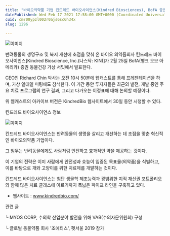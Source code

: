 ```yaml
---
title: "바이오의약품 기업 킨드레드 바이오사이언스(Kindred Biosciences), BofA 증권 동물건강 가상 서밋에서 발표 예정"
datePublished: Wed Feb 17 2021 17:58:00 GMT+0000 (Coordinated Universal Time)
cuid: cm700ypzl002r0ajs6sc6h34x
slug: 1296

---
```



![이미지](https://cdn.hashnode.com/res/hashnode/image/upload/v1739250703060/0e5d20f7-98b9-486e-bcb0-63aca3183844.jpeg)

반려동물의 생명구조 및 복지 개선에 초점을 맞춰 온 바이오 의약품회사 킨드레드 바이오사이언스[Kindred Bioscience, Inc.(나스닥: KIN)]가 2월 25일 BofA(뱅크 오브 아메리카) 증권 동물건강 가상 서밋에서 발표한다.

CEO인 Richard Chin 박사는 오전 10시 50분에 웹캐스트를 통해 프레젠테이션을 하며, 가상 일대일 미팅에도 참석한다. 이 기간 동안 투자자들은 최근의 발전, 개발 중인 주요 치료 프로그램의 연구 결과, 그리고 다가오는 이정표에 대해 논의할 예정이다.

위 웹캐스트의 아카이브 버전은 KindredBio 웹사이트에서 30일 동안 시청할 수 있다.

킨드레드 바이오사이언스 정보

![이미지](https://cdn.hashnode.com/res/hashnode/image/upload/v1739250705163/923a034e-5bfb-471e-8e52-67c104e8ff69.png)

킨드레드 바이오사이언스는 반려동물의 생명을 살리고 개선하는 데 초점을 맞춘 혁신적인 바이오의약품 기업이다.

그 임무는 반려동물에게도 사람처럼 안전하고 효과적인 약을 제공하는 것이다.

이 기업의 전략은 이미 사람에게 안전성과 효능이 입증된 목표물(의약품)을 식별하고, 이를 바탕으로 개와 고양이를 위한 치료제를 개발하는 것이다.

킨드레드 바이오사이언스는 첨단 생물학 제조능력과 광범위한 지적 재산권 포트폴리오와 함께 많은 치료 클래스에 이르기까지 폭넓은 파이프 라인을 구축하고 있다.

- 웹사이트 : www.kindredbio.com/

관련 글

└ MYOS CORP, 수의학 산업분야 발전을 위해 VAB(수의자문위원회) 구성

└ 글로벌 동물약품 회사 '조에티스', 펫서울 2019 참가
